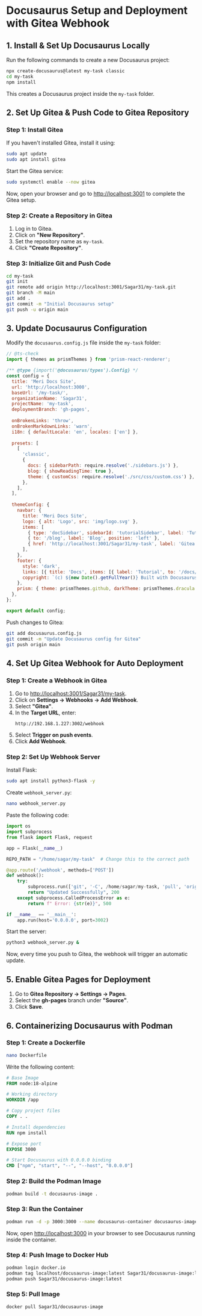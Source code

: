 # Docusaurus Setup and Deployment with Gitea Webhook

## 1. Install & Set Up Docusaurus Locally
Run the following commands to create a new Docusaurus project:

```sh
npx create-docusaurus@latest my-task classic
cd my-task
npm install
```

This creates a Docusaurus project inside the `my-task` folder.

## 2. Set Up Gitea & Push Code to Gitea Repository

### Step 1: Install Gitea
If you haven't installed Gitea, install it using:

```sh
sudo apt update
sudo apt install gitea
```

Start the Gitea service:

```sh
sudo systemctl enable --now gitea
```

Now, open your browser and go to [http://localhost:3001](http://localhost:3001) to complete the Gitea setup.

### Step 2: Create a Repository in Gitea
1. Log in to Gitea.
2. Click on **"New Repository"**.
3. Set the repository name as `my-task`.
4. Click **"Create Repository"**.

### Step 3: Initialize Git and Push Code

```sh
cd my-task
git init
git remote add origin http://localhost:3001/Sagar31/my-task.git
git branch -M main
git add .
git commit -m "Initial Docusaurus setup"
git push -u origin main
```

## 3. Update Docusaurus Configuration
Modify the `docusaurus.config.js` file inside the `my-task` folder:

```js
// @ts-check
import { themes as prismThemes } from 'prism-react-renderer';

/** @type {import('@docusaurus/types').Config} */
const config = {
  title: 'Meri Docs Site',
  url: 'http://localhost:3000',
  baseUrl: '/my-task/',
  organizationName: 'Sagar31',
  projectName: 'my-task',
  deploymentBranch: 'gh-pages',
  
  onBrokenLinks: 'throw',
  onBrokenMarkdownLinks: 'warn',
  i18n: { defaultLocale: 'en', locales: ['en'] },
  
  presets: [
    [
      'classic',
      {
        docs: { sidebarPath: require.resolve('./sidebars.js') },
        blog: { showReadingTime: true },
        theme: { customCss: require.resolve('./src/css/custom.css') },
      },
    ],
  ],
  
  themeConfig: {
    navbar: {
      title: 'Meri Docs Site',
      logo: { alt: 'Logo', src: 'img/logo.svg' },
      items: [
        { type: 'docSidebar', sidebarId: 'tutorialSidebar', label: 'Tutorial', position: 'left' },
        { to: '/blog', label: 'Blog', position: 'left' },
        { href: 'http://localhost:3001/Sagar31/my-task', label: 'Gitea', position: 'right' },
      ],
    },
    footer: {
      style: 'dark',
      links: [{ title: 'Docs', items: [{ label: 'Tutorial', to: '/docs/intro' }] }],
      copyright: `(c) ${new Date().getFullYear()} Built with Docusaurus.`,
    },
    prism: { theme: prismThemes.github, darkTheme: prismThemes.dracula },
  },
};

export default config;
```

Push changes to Gitea:

```sh
git add docusaurus.config.js
git commit -m "Update Docusaurus config for Gitea"
git push origin main
```

## 4. Set Up Gitea Webhook for Auto Deployment

### Step 1: Create a Webhook in Gitea
1. Go to [http://localhost:3001/Sagar31/my-task](http://localhost:3001/Sagar31/my-task).
2. Click on **Settings → Webhooks → Add Webhook**.
3. Select **"Gitea"**.
4. In the **Target URL**, enter:
   ```
   http://192.168.1.227:3002/webhook
   ```
5. Select **Trigger on push events**.
6. Click **Add Webhook**.

### Step 2: Set Up Webhook Server
Install Flask:

```sh
sudo apt install python3-flask -y
```

Create `webhook_server.py`:

```sh
nano webhook_server.py
```

Paste the following code:

```python
import os
import subprocess
from flask import Flask, request

app = Flask(__name__)

REPO_PATH = "/home/sagar/my-task"  # Change this to the correct path

@app.route('/webhook', methods=['POST'])
def webhook():
    try:
        subprocess.run(['git', '-C', /home/sagar/my-task, 'pull', 'origin', 'main'], check=True)
        return "Updated Successfully", 200
    except subprocess.CalledProcessError as e:
        return f" Error: {str(e)}", 500

if __name__ == '__main__':
    app.run(host='0.0.0.0', port=3002)
```

Start the server:

```sh
python3 webhook_server.py &
```

Now, every time you push to Gitea, the webhook will trigger an automatic update.

## 5. Enable Gitea Pages for Deployment
1. Go to **Gitea Repository → Settings → Pages**.
2. Select the **gh-pages** branch under **"Source"**.
3. Click **Save**.

## 6. Containerizing Docusaurus with Podman

### Step 1: Create a Dockerfile

```sh
nano Dockerfile
```

Write the following content:

```dockerfile
# Base Image
FROM node:18-alpine

# Working directory
WORKDIR /app

# Copy project files
COPY . .

# Install dependencies
RUN npm install

# Expose port
EXPOSE 3000

# Start Docusaurus with 0.0.0.0 binding
CMD ["npm", "start", "--", "--host", "0.0.0.0"]
```

### Step 2: Build the Podman Image

```sh
podman build -t docusaurus-image .
```

### Step 3: Run the Container

```sh
podman run -d -p 3000:3000 --name docusaurus-container docusaurus-image
```

Now, open [http://localhost:3000](http://localhost:3000) in your browser to see Docusaurus running inside the container.

### Step 4: Push Image to Docker Hub

```sh
podman login docker.io
podman tag localhost/docusaurus-image:latest Sagar31/docusaurus-image:latest
podman push Sagar31/docusaurus-image:latest
```

### Step 5: Pull Image

```sh
docker pull Sagar31/docusaurus-image
